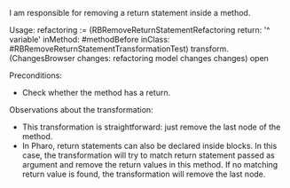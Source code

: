 I am responsible for removing a return statement inside a method.

Usage:
refactoring := (RBRemoveReturnStatementRefactoring
			return: '^ variable'
			inMethod: #methodBefore
			inClass: #RBRemoveReturnStatementTransformationTest)
			transform.
(ChangesBrowser changes: refactoring model changes changes) open

Preconditions:
- Check whether the method has a return.

Observations about the transformation:
- This transformation is straightforward: just remove the last node of the method.
- In Pharo, return statements can also be declared inside blocks. In this case, the transformation will try to match return statement passed as argument and remove the return values in this method. If no matching return value is found, the transformation will remove the last node.